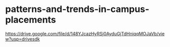 # patterns-and-trends-in-campus-placements
https://drive.google.com/file/d/148YJcazHyRSj0AyduGjTdHniqqMOJaVb/view?usp=drivesdk
